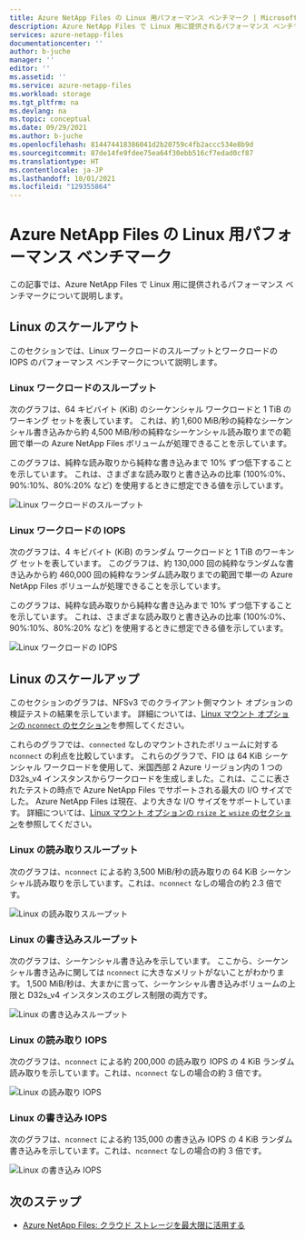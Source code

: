 ```yaml
---
title: Azure NetApp Files の Linux 用パフォーマンス ベンチマーク | Microsoft Docs
description: Azure NetApp Files で Linux 用に提供されるパフォーマンス ベンチマークについて説明します。
services: azure-netapp-files
documentationcenter: ''
author: b-juche
manager: ''
editor: ''
ms.assetid: ''
ms.service: azure-netapp-files
ms.workload: storage
ms.tgt_pltfrm: na
ms.devlang: na
ms.topic: conceptual
ms.date: 09/29/2021
ms.author: b-juche
ms.openlocfilehash: 814474418386041d2b20759c4fb2accc534e8b9d
ms.sourcegitcommit: 87de14fe9fdee75ea64f30ebb516cf7edad0cf87
ms.translationtype: HT
ms.contentlocale: ja-JP
ms.lasthandoff: 10/01/2021
ms.locfileid: "129355864"
---
```

# <a name="azure-netapp-files-performance-benchmarks-for-linux"></a>Azure NetApp Files の Linux 用パフォーマンス ベンチマーク

この記事では、Azure NetApp Files で Linux 用に提供されるパフォーマンス ベンチマークについて説明します。

## <a name="linux-scale-out"></a>Linux のスケールアウト

このセクションでは、Linux ワークロードのスループットとワークロードの IOPS のパフォーマンス ベンチマークについて説明します。

### <a name="linux-workload-throughput"></a>Linux ワークロードのスループット  

次のグラフは、64 キビバイト (KiB) のシーケンシャル ワークロードと 1 TiB のワーキング セットを表しています。 これは、約 1,600 MiB/秒の純粋なシーケンシャル書き込みから約 4,500 MiB/秒の純粋なシーケンシャル読み取りまでの範囲で単一の Azure NetApp Files ボリュームが処理できることを示しています。  

このグラフは、純粋な読み取りから純粋な書き込みまで 10% ずつ低下することを示しています。 これは、さまざまな読み取りと書き込みの比率 (100%:0%、90%:10%、80%:20% など) を使用するときに想定できる値を示しています。

![Linux ワークロードのスループット](../media/azure-netapp-files/performance-benchmarks-linux-workload-throughput.png)  

### <a name="linux-workload-iops"></a>Linux ワークロードの IOPS  

次のグラフは、4 キビバイト (KiB) のランダム ワークロードと 1 TiB のワーキング セットを表しています。 このグラフは、約 130,000 回の純粋なランダムな書き込みから約 460,000 回の純粋なランダム読み取りまでの範囲で単一の Azure NetApp Files ボリュームが処理できることを示しています。  

このグラフは、純粋な読み取りから純粋な書き込みまで 10% ずつ低下することを示しています。 これは、さまざまな読み取りと書き込みの比率 (100%:0%、90%:10%、80%:20% など) を使用するときに想定できる値を示しています。

![Linux ワークロードの IOPS](../media/azure-netapp-files/performance-benchmarks-linux-workload-iops.png)  

## <a name="linux-scale-up"></a>Linux のスケールアップ  

このセクションのグラフは、NFSv3 でのクライアント側マウント オプションの検証テストの結果を示しています。 詳細については、[Linux マウント オプションの `nconnect` のセクション](performance-linux-mount-options.md#nconnect)を参照してください。

これらのグラフでは、`connected` なしのマウントされたボリュームに対する `nconnect` の利点を比較しています。 これらのグラフで、FIO は 64 KiB シーケンシャル ワークロードを使用して、米国西部 2 Azure リージョン内の 1 つの D32s_v4 インスタンスからワークロードを生成しました。これは、ここに表されたテストの時点で Azure NetApp Files でサポートされる最大の I/O サイズでした。 Azure NetApp Files は現在、より大きな I/O サイズをサポートしています。 詳細については、[Linux マウント オプションの `rsize` と `wsize` のセクション](performance-linux-mount-options.md#rsize-and-wsize)を参照してください。

### <a name="linux-read-throughput"></a>Linux の読み取りスループット  

次のグラフは、`nconnect` による約 3,500 MiB/秒の読み取りの 64 KiB シーケンシャル読み取りを示しています。これは、`nconnect` なしの場合の約 2.3 倍です。

![Linux の読み取りスループット](../media/azure-netapp-files/performance-benchmarks-linux-read-throughput.png)  

### <a name="linux-write-throughput"></a>Linux の書き込みスループット  

次のグラフは、シーケンシャル書き込みを示しています。 ここから、シーケンシャル書き込みに関しては `nconnect` に大きなメリットがないことがわかります。 1,500 MiB/秒は、大まかに言って、シーケンシャル書き込みボリュームの上限と D32s_v4 インスタンスのエグレス制限の両方です。

![Linux の書き込みスループット](../media/azure-netapp-files/performance-benchmarks-linux-write-throughput.png)  

### <a name="linux-read-iops"></a>Linux の読み取り IOPS  

次のグラフは、`nconnect` による約 200,000 の読み取り IOPS の 4 KiB ランダム読み取りを示しています。これは、`nconnect` なしの場合の約 3 倍です。

![Linux の読み取り IOPS](../media/azure-netapp-files/performance-benchmarks-linux-read-iops.png)  

### <a name="linux-write-iops"></a>Linux の書き込み IOPS  

次のグラフは、`nconnect` による約 135,000 の書き込み IOPS の 4 KiB ランダム書き込みを示しています。これは、`nconnect` なしの場合の約 3 倍です。

![Linux の書き込み IOPS](../media/azure-netapp-files/performance-benchmarks-linux-write-iops.png)  

## <a name="next-steps"></a>次のステップ

- [Azure NetApp Files: クラウド ストレージを最大限に活用する](https://cloud.netapp.com/hubfs/Resources/ANF%20PERFORMANCE%20TESTING%20IN%20TEMPLATE.pdf?hsCtaTracking=f2f560e9-9d13-4814-852d-cfc9bf736c6a%7C764e9d9c-9e6b-4549-97ec-af930247f22f)
